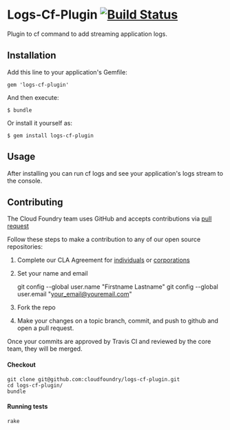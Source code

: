 # Logs-Cf-Plugin [![Build Status](https://travis-ci.org/cloudfoundry/logs-cf-plugin.png?branch=master)](https://travis-ci.org/cloudfoundry/logs-cf-plugin)

Plugin to cf command to add streaming application logs.

## Installation

Add this line to your application's Gemfile:

    gem 'logs-cf-plugin'

And then execute:

    $ bundle
 
Or install it yourself as:

    $ gem install logs-cf-plugin

## Usage


After installing you can run cf logs and see your application's logs stream to the console.

## Contributing

The Cloud Foundry team uses GitHub and accepts contributions via [pull request](https://help.github.com/articles/using-pull-requests)

Follow these steps to make a contribution to any of our open source repositories:

1. Complete our CLA Agreement for [individuals](http://www.cloudfoundry.org/individualcontribution.pdf) or [corporations](http://www.cloudfoundry.org/corpcontribution.pdf)
1. Set your name and email

    git config --global user.name "Firstname Lastname"
    git config --global user.email "your_email@youremail.com"

1. Fork the repo
1. Make your changes on a topic branch, commit, and push to github and open a pull request.

Once your commits are approved by Travis CI and reviewed by the core team, they will be merged.

#### Checkout

    git clone git@github.com:cloudfoundry/logs-cf-plugin.git
    cd logs-cf-plugin/
    bundle

#### Running tests

    rake


